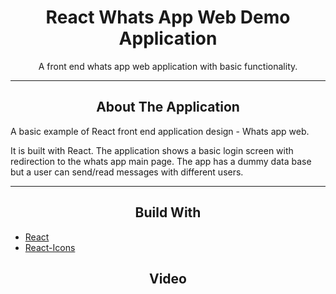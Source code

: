 <div></div>
<h1  align="center">React Whats App Web Demo Application</h1>

<div align="center">
  <p align="center">
    A front end whats app web application with basic functionality.
  </p>
</div>
<hr>
<!-- ABOUT THE APPLICATION -->
<h2 align="center">About The Application </h2>
A basic example of React front end application design - Whats app web.

It is built with React.
The application shows a basic login screen with redirection to the whats app main page. The app has a dummy data base but a user can send/read messages with different users.

<hr>
<h2 align="center">Build With </h2>

-   [React](https://reactjs.org/)
-   [React-Icons](https://react-icons.github.io/react-icons/)

<h2 align="center">Video</h2>
